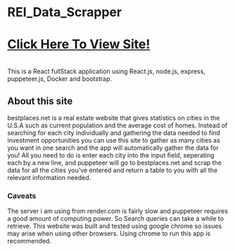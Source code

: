 # REI_Data_Scrapper
# [Click Here To View Site!](https://rei-data-scrapper-landycodes.vercel.app/)
<br>
This is a React fullStack application using React.js, node.js, express, puppeteer.js, Docker and bootstrap.

## About this site
bestplaces.net is a real estate website that gives statistics on cities in the U.S.A such as current population and the average cost of homes. Instead of searching for each city individually and gathering the data needed to find investment opportunities you can use this site to gather as many cities as you want in one search and the app will automatically gather the data for you! All you need to do is enter each city into the input field, seperating each by a new line, and puppeteer will go to bestplaces.net and scrap the data for all the cities you've entered and return a table to you with all the relevant information needed. 

### Caveats
The server i am using from render.com is fairly slow and puppeteer requires a good amount of computing power. So Search queries can take a while to retrieve. This website was built and tested using google chrome so issues may arise when using other browsers. Using chrome to run this app is recommended.
